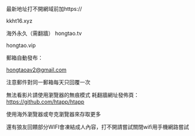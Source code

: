 
最新地址打不開網域前加https://

kkht16.xyz

海外永久（需翻牆） hongtao.tv

hongtao.vip

郵箱自動發布：

hongtaoav2@gmail.com

注意郵件對同一郵箱每天只回覆一次

無法看影片請使用瀏覽器的無痕模式 耗翻牆網址發佈頁：https://github.com/htapp/htapp

使用海外瀏覽器或夸克瀏覽器來存取更多

還有狼友回饋部分WIFI會凍結成人內容，打不開請嘗試關閉wifi用手機網路嘗試
